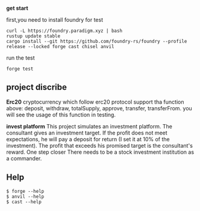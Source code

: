 **get start**

first,you need to install foundry for test
```shell
curl -L https://foundry.paradigm.xyz | bash
rustup update stable
cargo install --git https://github.com/foundry-rs/foundry --profile release --locked forge cast chisel anvil
```

run the test
```shell
forge test
```


## project discribe

**Erc20**
cryptocurrency which follow erc20 protocol support tha function above: deposit, withdraw, totalSupply, approve, transfer, transferFrom. you will see the usage of this function in testing.

**invest platform**
This project simulates an investment platform. The consultant gives an investment target. If the profit does not meet expectations, he will pay a deposit for return (I set it at 10% of the investment). The profit that exceeds his promised target is the consultant's reward. One step closer There needs to be a stock investment institution as a commander.


## Help

```shell
$ forge --help
$ anvil --help
$ cast --help
```
